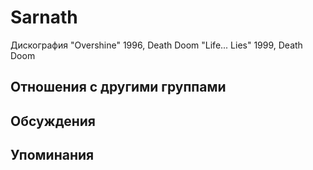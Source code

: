 # Sarnath

Дискография
"Overshine" 1996, Death Doom
"Life... Lies" 1999, Death Doom

## Отношения с другими группами


## Обсуждения


## Упоминания

